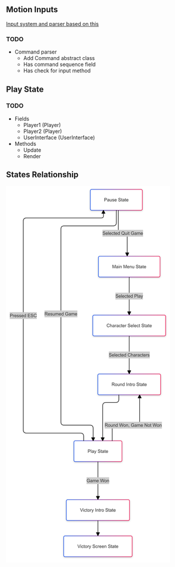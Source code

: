 ## Motion Inputs
[Input system and parser based on this](https://mugen-net.work/wiki/index.php?title=Deep_Buffering#Algorithm)

### TODO
- Command parser
  - Add Command abstract class
  - Has command sequence field
  - Has check for input method

## Play State
### TODO
- Fields
  - Player1 (Player)
  - Player2 (Player)
  - UserInterface (UserInterface)
- Methods
  - Update
  - Render

## States Relationship
![States Relationship Diagram](./src/assets/game_states_relationship.png)
